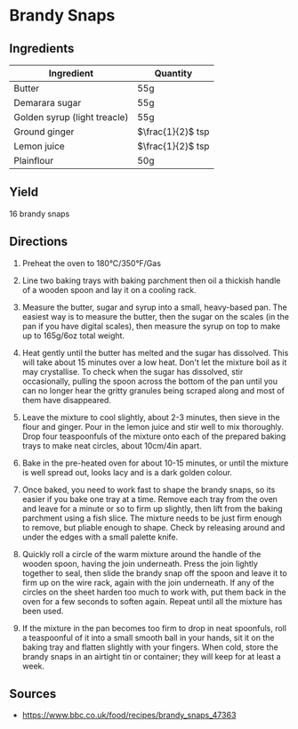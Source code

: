 # Brandy Snaps

## Ingredients

| Ingredient | Quantity |
| --- | --- |
| Butter | 55g |
| Demarara sugar | 55g |
| Golden syrup (light treacle) | 55g |
| Ground ginger | $\frac{1}{2}$ tsp |
| Lemon juice | $\frac{1}{2}$ tsp |
| Plainflour | 50g |


## Yield

16 brandy snaps


## Directions

1. Preheat the oven to 180°C/350°F/Gas

2. Line two baking trays with baking   parchment then oil a thickish handle of
   a wooden spoon and lay it on a cooling rack. 

3. Measure the butter, sugar and syrup into a small, heavy-based pan. The
   easiest way is to measure the butter, then the sugar on the scales (in the
   pan if you have digital scales), then measure the syrup on top to make up to
   165g/6oz total weight. 

4. Heat gently until the butter has melted and the sugar has dissolved. This
   will take about 15 minutes over a low heat. Don't let the mixture boil as it
   may crystallise. To check when the sugar has dissolved, stir occasionally,
   pulling the spoon across the bottom of the pan until you can no longer hear
   the gritty granules being scraped along and most of them have disappeared. 

5. Leave the mixture to cool slightly, about 2-3 minutes, then sieve in the
   flour and ginger. Pour in the lemon juice and stir well to mix thoroughly.
   Drop four teaspoonfuls of the mixture onto each of the prepared baking trays
   to make neat circles, about 10cm/4in apart. 

6. Bake in the pre-heated oven for about 10-15 minutes, or until the mixture is
   well spread out, looks lacy and is a dark golden colour. 

7. Once baked, you need to work fast to shape the brandy snaps, so its easier
   if you bake one tray at a time. Remove each tray from the oven and leave for
   a minute or so to firm up slightly, then lift from the baking parchment
   using a fish slice. The mixture needs to be just firm enough to remove, but
   pliable enough to shape. Check by releasing around and under the edges with
   a small palette knife. 

8. Quickly roll a circle of the warm mixture around the handle of the wooden
   spoon, having the join underneath. Press the join lightly together to seal,
   then slide the brandy snap off the spoon and leave it to firm up on the wire
   rack, again with the join underneath. If any of the circles on the sheet
   harden too much to work with, put them back in the oven for a few seconds to
   soften again. Repeat until all the mixture has been used.

9. If the mixture in the pan becomes too firm to drop in neat spoonfuls, roll a
   teaspoonful of it into a small smooth ball in your hands, sit it on the
   baking tray and flatten slightly with your fingers. When cold, store the
   brandy snaps in an airtight tin or container; they will keep for at least a
   week.


## Sources

- <https://www.bbc.co.uk/food/recipes/brandy_snaps_47363>
